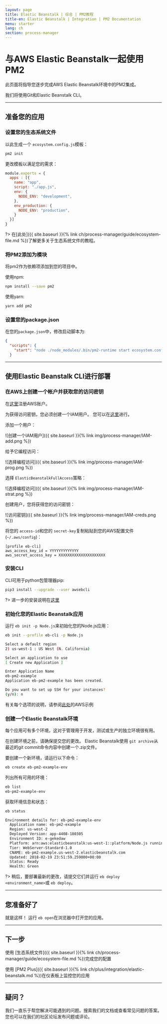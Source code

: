 ```yaml
---
layout: page
title: Elastic Beanstalk | 综合 | PM2教程
title-en: Elastic Beanstalk | Integration | PM2 Documentation
menu: starter
lang: ch
section: process-manager
---
```


# 与AWS Elastic Beanstalk一起使用PM2

此页面将指导您逐步完成AWS Elastic Beanstalk环境中的PM2集成。

我们将使用Git和Elastic Beanstalk CLI。

---

## 准备您的应用

### 设置您的生态系统文件

以此生成一个 `ecosystem.config.js`模板：

```bash
pm2 init
```

更改模板以满足您的需求：

```javascript
module.exports = {
  apps : [{
    name: "app",
    script: "./app.js",
    env: {
      NODE_ENV: "development",
    },
    env_production: {
      NODE_ENV: "production",
    }
  }]
}
```

?> 在[此处]({{ site.baseurl }}{% link ch/process-manager/guide/ecosystem-file.md %})了解更多关于生态系统文件的教程。

### 将PM2添加为模块

将pm2作为依赖项添加到您的项目中。

使用npm:

```bash
npm install --save pm2
```

使用yarn:

```bash
yarn add pm2
```

### 设置您的package.json

在您的`package.json`中，修改启动脚本为:

```json
{
  "scripts": {
    "start": "node ./node_modules/.bin/pm2-runtime start ecosystem.config.js --env production"
  }
```

---

## 使用Elastic Beanstalk CLI进行部署


### 在AWS上创建一个帐户并获取您的访问密钥


在[这里](https://console.aws.amazon.com/elasticbeanstalk/)注册AWS账户。

为获得访问密钥，您必须创建一个IAM用户。 您可以在[这里](https://console.aws.amazon.com/iam/home#/home)进行。

添加一个用户：

![创建一个IAM用户]({{ site.baseurl }}{% link img/process-manager/IAM-add.png %})

给予它编程访问：

![选择编程访问]({{ site.baseurl }}{% link img/process-manager/IAM-prog.png %})

选择 `ElasticBeanstalkFullAccess`策略：

![选择编程访问]({{ site.baseurl }}{% link img/process-manager/IAM-strat.png %})

创建用户，您将获得您的访问密钥：

![访问密钥]({{ site.baseurl }}{% link img/process-manager/IAM-creds.png %})

将您的 `access-id`和您的 `secret-key`复制粘贴到您的AWS配置文件 (`~/.aws/config`)：

```Vim
[profile eb-cli]
aws_access_key_id = YYYYYYYYYYYYY
aws_secret_access_key = XXXXXXXXXXXXXXXXXXXXX
```

### 安装CLI

CLI可用于python包管理器pip:

```bash
pip3 install --upgrade --user awsebcli
```

?> 进一步的安装说明在[这里](http://docs.aws.amazon.com/elasticbeanstalk/latest/dg/eb-cli3.html)

### 初始化您的Elastic Beanstalk应用

运行 `eb init -p Node.js`来初始化您的Node.js应用：

```bash
eb init --profile eb-cli -p Node.js

Select a default region
2) us-west-1 : US West (N. California)

Select an application to use
[ Create new Application ]

Enter Application Name
eb-pm2-example
Application eb-pm2-example has been created.

Do you want to set up SSH for your instances?
(y/n): n
```

有关每个选项的说明，请参阅[此处](https://docs.aws.amazon.com/elasticbeanstalk/latest/dg/create_deploy_nodejs_express.html)的AWS示例

### 创建一个Elastic Beanstalk环境

每个应用可有多个环境，这对于管理用于开发，测试或生产的独立环境很有用。

在创建环境之前，请确保提交您的更改。 Elastic Beanstalk使用 `git archive`从最近的git commit命令内容中创建一个.zip文件。

要创建一个新环境，请运行以下命令：
```bash
eb create eb-pm2-example-env
```

列出所有可用的环境：
```bash
eb list
eb-pm2-example-env
```

获取环境信息和状态：
```bash
eb status

Environment details for: eb-pm2-example-env
  Application name: eb-pm2-example
  Region: us-west-2
  Deployed Version: app-4408-180305
  Environment ID: e-gekedaw
  Platform: arn:aws:elasticbeanstalk:us-west-1::platform/Node.js running on 64bit Amazon Linux/4.4.5
  Tier: WebServer-Standard-1.0
  CNAME: eb-pm2-example.us-west-2.elasticbeanstalk.com
  Updated: 2018-02-19 23:51:59.259000+00:00
  Status: Ready
  Health: Green
```


?> 稍后，要部署最新的更改，请提交它们并运行 `eb deploy <environment_name>`或 `eb deploy`。

---

## 您准备好了

就是这样！ 运行 `eb open`在浏览器中打开您的应用。

---

## 下一步

使用 [生态系统文件]({{ site.baseurl }}{% link ch/process-manager/guide/ecosystem-file.md %})完成您的配置

使用 [PM2 Plus]({{ site.baseurl }}{% link ch/plus/integration/elastic-beanstalk.md %})在仪表板上监控您的应用

---

## 疑问？

我们一直乐于帮您解决可能遇到的问题。搜索我们的文档或查看常见问题的答案。您也可以在我们的社区论坛发布问题或评论。

